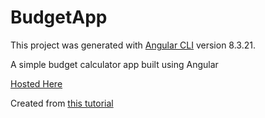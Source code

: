 # BudgetApp

This project was generated with [Angular CLI](https://github.com/angular/angular-cli) version 8.3.21.

A simple budget calculator app built using Angular

[Hosted Here](https://budgettrack.netlify.com/)

Created from [this tutorial](https://www.youtube.com/watch?v=sU4z4Ti-8OQ&t=1s)
